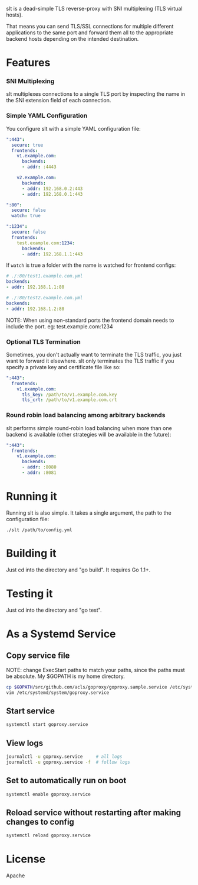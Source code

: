 slt is a dead-simple TLS reverse-proxy with SNI multiplexing (TLS virtual hosts).

That means you can send TLS/SSL connections for multiple different applications to the same port and forward
them all to the appropriate backend hosts depending on the intended destination.

# Features

### SNI Multiplexing
slt multiplexes connections to a single TLS port by inspecting the name in the SNI extension field of each connection.

### Simple YAML Configuration
You configure slt with a simple YAML configuration file:

```yaml
":443":
  secure: true
  frontends:
    v1.example.com:
      backends:
      - addr: :4443

    v2.example.com:
      backends:
      - addr: 192.168.0.2:443
      - addr: 192.168.0.1:443

":80":
  secure: false
  watch: true

":1234":
  secure: false
  frontends:
    test.example.com:1234:
      backends:
      - addr: 192.168.1.1:443
```

If `watch` is true a folder with the name is watched for frontend configs:

```yaml
# ./:80/test1.example.com.yml
backends:
- addr: 192.168.1.1:80
```
```yaml
# ./:80/test2.example.com.yml
backends:
- addr: 192.168.1.2:80
```

NOTE: When using non-standard ports the frontend domain needs to include the port. eg: test.example.com:1234


### Optional TLS Termination
Sometimes, you don't actually want to terminate the TLS traffic, you just want to forward it elsewhere. slt only
terminates the TLS traffic if you specify a private key and certificate file like so:

```yaml
":443":
  frontends:
    v1.example.com:
      tls_key: /path/to/v1.example.com.key
      tls_crt: /path/to/v1.example.com.crt
```


### Round robin load balancing among arbitrary backends
slt performs simple round-robin load balancing when more than one backend is available (other strategies will be available in the future):

```yaml
":443":
  frontends:
    v1.example.com:
      backends:
      - addr: :8080
      - addr: :8081
```


# Running it
Running slt is also simple. It takes a single argument, the path to the configuration file:

    ./slt /path/to/config.yml


# Building it
Just cd into the directory and "go build". It requires Go 1.1+.

# Testing it
Just cd into the directory and "go test".

# As a Systemd Service

## Copy service file
NOTE: change ExecStart paths to match your paths, since the paths must be absolute. My $GOPATH is my home directory.

```bash
cp $GOPATH/src/github.com/acls/goproxy/goproxy.sample.service /etc/systemd/system/goproxy.service
vim /etc/systemd/system/goproxy.service
```

## Start service
```bash
systemctl start goproxy.service
```

## View logs
```bash
journalctl -u goproxy.service     # all logs
journalctl -u goproxy.service -f  # follow logs
```

## Set to automatically run on boot
```bash
systemctl enable goproxy.service
```

## Reload service without restarting after making changes to config
```bash
systemctl reload goproxy.service
```

# License
Apache
